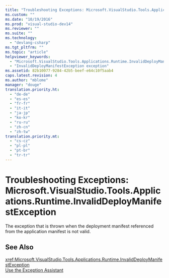 ```yaml
---
title: "Troubleshooting Exceptions: Microsoft.VisualStudio.Tools.Applications.Runtime.InvalidDeployManifestException"
ms.custom: ""
ms.date: "10/19/2016"
ms.prod: "visual-studio-dev14"
ms.reviewer: ""
ms.suite: ""
ms.technology: 
  - "devlang-csharp"
ms.tgt_pltfrm: ""
ms.topic: "article"
helpviewer_keywords: 
  - "Microsoft.VisualStudio.Tools.Applications.Runtime.InvalidDeployManifestException exception"
  - "InvalidDeployManifestException exception"
ms.assetid: 82b10077-9284-42b5-beef-e64c10f5aab4
caps.latest.revision: 4
ms.author: "mblome"
manager: "douge"
translation.priority.ht: 
  - "de-de"
  - "es-es"
  - "fr-fr"
  - "it-it"
  - "ja-jp"
  - "ko-kr"
  - "ru-ru"
  - "zh-cn"
  - "zh-tw"
translation.priority.mt: 
  - "cs-cz"
  - "pl-pl"
  - "pt-br"
  - "tr-tr"
---
```

# Troubleshooting Exceptions: Microsoft.VisualStudio.Tools.Applications.Runtime.InvalidDeployManifestException
The exception that is thrown when the deployment manifest referenced from the application manifest is not valid.  
  
## See Also  
 <xref:Microsoft.VisualStudio.Tools.Applications.Runtime.InvalidDeployManifestException>   
 [Use the Exception Assistant](../Topic/How%20to:%20Use%20the%20Exception%20Assistant.md)